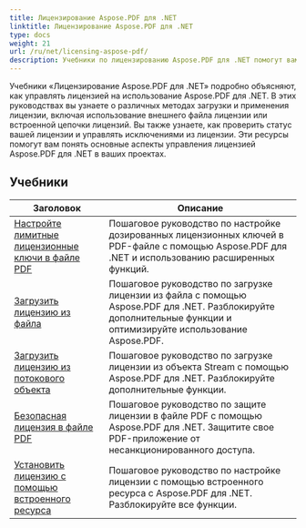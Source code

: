 ```yaml
---
title: Лицензирование Aspose.PDF для .NET
linktitle: Лицензирование Aspose.PDF для .NET
type: docs
weight: 21
url: /ru/net/licensing-aspose-pdf/
description: Учебники по лицензированию Aspose.PDF для .NET помогут вам управлять лицензией на использование Aspose.PDF для .NET, включая загрузку и применение лицензии.
---
```

Учебники «Лицензирование Aspose.PDF для .NET» подробно объясняют, как управлять лицензией на использование Aspose.PDF для .NET. В этих руководствах вы узнаете о различных методах загрузки и применения лицензии, включая использование внешнего файла лицензии или встроенной цепочки лицензий. Вы также узнаете, как проверить статус вашей лицензии и управлять исключениями из лицензии. Эти ресурсы помогут вам понять основные аспекты управления лицензией Aspose.PDF для .NET в ваших проектах.

## Учебники
| Заголовок | Описание |
| --- | --- | 
| [Настройте лимитные лицензионные ключи в файле PDF](./configure-metered-license/) | Пошаговое руководство по настройке дозированных лицензионных ключей в PDF-файле с помощью Aspose.PDF для .NET и использованию расширенных функций. |  
| [Загрузить лицензию из файла](./load-license-from-file/) | Пошаговое руководство по загрузке лицензии из файла с помощью Aspose.PDF для .NET. Разблокируйте дополнительные функции и оптимизируйте использование Aspose.PDF. |  
| [Загрузить лицензию из потокового объекта](./load-license-from-stream-object/) | Пошаговое руководство по загрузке лицензии из объекта Stream с помощью Aspose.PDF для .NET. Разблокируйте дополнительные функции. |  
| [Безопасная лицензия в файле PDF](./secure-license/) | Пошаговое руководство по защите лицензии в файле PDF с помощью Aspose.PDF для .NET. Защитите свое PDF-приложение от несанкционированного доступа. |  
| [Установить лицензию с помощью встроенного ресурса](./set-license-using-embedded-resource/) | Пошаговое руководство по настройке лицензии с помощью встроенного ресурса с Aspose.PDF для .NET. Разблокируйте все функции. |  